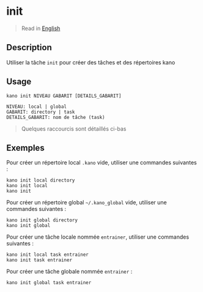 # init

> Read in [English](/docs/en/tasks/init.md)

## Description

Utiliser la tâche `init` pour créer des tâches et des répertoires kano

## Usage

```text
kano init NIVEAU GABARIT [DETAILS_GABARIT]

NIVEAU: local | global
GABARIT: directory | task
DETAILS_GABARIT: nom de tâche (task)
```

> Quelques raccourcis sont détaillés ci-bas

## Exemples

Pour créer un répertoire local `.kano` vide, utiliser une commandes suivantes :

```shell
kano init local directory
kano init local
kano init
```

Pour créer un répertoire global `~/.kano_global` vide, utiliser une commandes suivantes :

```shell
kano init global directory
kano init global
```

Pour créer une tâche locale nommée `entrainer`, utiliser une commandes suivantes :

```shell
kano init local task entrainer
kano init task entrainer
```

Pour créer une tâche globale nommée `entrainer` :

```shell
kano init global task entrainer
```
